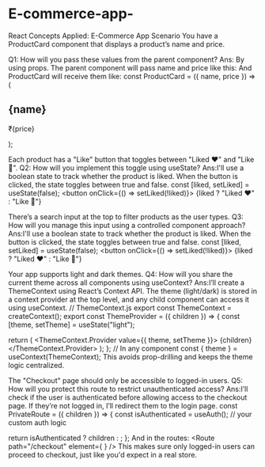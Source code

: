 # E-commerce-app-
 React Concepts Applied: E-Commerce App Scenario
You have a ProductCard component that displays a product’s name and price.











Q1: How will you pass these values from the parent component?
Ans: By using props. The parent component will pass name and price like this:
<ProductCard name="iPhone" price={9000} />
And ProductCard will receive them like:
const ProductCard = ({ name, price }) => (
  <div>
    <h2>{name}</h2>
    <p>₹{price}</p>
  </div>
);

Each product has a "Like" button that toggles between "Liked ❤️" and "Like 🤍".
Q2: How will you implement this toggle using useState?
Ans:I'll use a boolean state to track whether the product is liked. When the button is clicked, the state toggles between true and false.
const [liked, setLiked] = useState(false);
<button onClick={() => setLiked(!liked)}>
  {liked ? "Liked ❤️" : "Like 🤍"}
</button>

There’s a search input at the top to filter products as the user types.
Q3: How will you manage this input using a controlled component approach?
Ans:I'll use a boolean state to track whether the product is liked. When the button is clicked, the state toggles between true and false.
const [liked, setLiked] = useState(false);
<button onClick={() => setLiked(!liked)}>
  {liked ? "Liked ❤️" : "Like 🤍"}
</button>

Your app supports light and dark themes.
Q4: How will you share the current theme across all components using useContext?
Ans:I’ll create a ThemeContext using React’s Context API. The theme (light/dark) is stored in a context provider at the top level, and any child component can access it using useContext.
// ThemeContext.js
export const ThemeContext = createContext();
export const ThemeProvider = ({ children }) => {
  const [theme, setTheme] = useState("light");

  return (
    <ThemeContext.Provider value={{ theme, setTheme }}>
      {children}
    </ThemeContext.Provider>
  );
};
// In any component
const { theme } = useContext(ThemeContext);
This avoids prop-drilling and keeps the theme logic centralized.

The "Checkout" page should only be accessible to logged-in users.
Q5: How will you protect this route to restrict unauthenticated access?
Ans:I’ll check if the user is authenticated before allowing access to the checkout page. If they’re not logged in, I’ll redirect them to the login page.
const PrivateRoute = ({ children }) => {
  const isAuthenticated = useAuth(); // your custom auth logic

  return isAuthenticated ? children : <Navigate to="/login" />;
};
And in the routes:
<Route
  path="/checkout"
  element={
    <PrivateRoute>
      <CheckoutPage />
    </PrivateRoute>
  }
/>
This makes sure only logged-in users can proceed to checkout, just like you'd expect in a real store.
